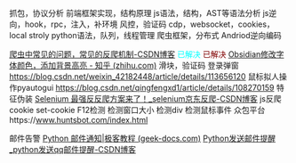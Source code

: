 抓包，协议分析
前端框架实现，结构原理
js语法，结构，AST等语法分析
js逆向，hook，rpc，注入，补环境
风控，验证码
cdp，websocket，cookies，local stroly
python语法，队列，线程管理
爬虫框架，分布式
Andriod逆向编码






[爬虫中常见的问题，常见的反爬机制-CSDN博客](https://blog.csdn.net/Zsanfeng/article/details/134868566?ops_request_misc=%257B%2522request%255Fid%2522%253A%2522170515123616800211537994%2522%252C%2522scm%2522%253A%252220140713.130102334.pc%255Fblog.%2522%257D&request_id=170515123616800211537994&biz_id=0&utm_medium=distribute.pc_search_result.none-task-blog-2~blog~first_rank_ecpm_v1~rank_v31_ecpm-14-134868566-null-null.nonecase&utm_term=boss%E7%9B%B4%E8%81%98%E5%8F%8D%E7%88%AC&spm=1018.2226.3001.4450)
<font color="aqua">已解决</font>
<font color="#8000">已解决</font>
[Obsidian修改字体颜色，添加背景高亮 - 知乎 (zhihu.com)](https://zhuanlan.zhihu.com/p/399366217#:~:text=%E5%9C%A8Obsidian%E9%87%8C%E9%9D%A2%E5%86%99%E6%96%87%E7%AB%A0%E6%97%B6%EF%BC%8C%E6%97%B6%E5%B8%B8%E9%9C%80%E8%A6%81%E7%BB%99%E4%B8%8D%E5%90%8C%E6%96%87%E5%AD%97%E6%B7%BB%E5%8A%A0%E9%AB%98%E4%BA%AE%E8%83%8C%E6%99%AF%2F%E9%A2%9C%E8%89%B2%EF%BC%9B%E4%BD%86%E6%98%AFMarkdown%E5%8D%B4%E6%B2%A1%E6%9C%89%E8%BF%99%E4%B8%AA%E5%8A%9F%E8%83%BD%EF%BC%8C%E4%BA%8E%E6%98%AF%E6%9F%A5%E8%AF%A2%E5%8F%91%E7%8E%B0Obsidian%E7%BC%96%E8%BE%91%E5%99%A8%E5%90%8C%E6%97%B6%E6%94%AF%E6%8C%81md%2Bcss%2Bhtml%E3%80%82%20%E5%AD%97%E4%BD%93%E9%A2%9C%E8%89%B2%20%3Cfont%20color%3D%22red%22%20size%3D%221%22%3E%E8%BF%99%E9%87%8C%E6%98%AF%E7%BA%A2%E8%89%B2%3C%2Ffont%3E,%E5%85%B6%E4%B8%AD%20red%20%E4%BB%A3%E8%A1%A8%E7%BA%A2%E8%89%B2%EF%BC%8C%E4%B9%9F%E5%8F%AF%E4%BB%A5%E6%A0%B9%E6%8D%AE%E4%B8%8B%E8%A1%A8%E6%9B%B4%E6%8D%A2%E4%B8%BA%E5%85%B6%E4%BB%96%E9%A2%9C%E8%89%B2%EF%BC%9B%201%20%E4%BB%A3%E8%A1%A8%E5%AD%97%E4%BD%93%E5%A4%A7%E5%B0%8F%E3%80%82)
滑块，验证码
登录弹窗
https://blog.csdn.net/weixin_42182448/article/details/113656120
鼠标拟人操作pyautogui
https://blog.csdn.net/qingfengxd1/article/details/108270159
特征伪装
[Selenium 最强反反爬方案来了！_selenium京东反爬-CSDN博客](https://sitin.blog.csdn.net/article/details/115987011?spm=1001.2101.3001.6650.1&utm_medium=distribute.pc_relevant.none-task-blog-2%7Edefault%7ECTRLIST%7ERate-1-115987011-blog-110326518.235%5Ev40%5Epc_relevant_anti_t3&depth_1-utm_source=distribute.pc_relevant.none-task-blog-2%7Edefault%7ECTRLIST%7ERate-1-115987011-blog-110326518.235%5Ev40%5Epc_relevant_anti_t3&utm_relevant_index=2&ydreferer=aHR0cHM6Ly9ibG9nLmNzZG4ubmV0L3FxXzM2MDc4OTkyL2FydGljbGUvZGV0YWlscy8xMTAzMjY1MTg%3D)
js反爬
	cookie
		set-cookie
	F12检测
		检测窗口大小
		检测div
	检测鼠标事件
众包平台https://www.huntsbot.com/index.html


邮件告警
[Python 邮件通知|极客教程 (geek-docs.com)](https://geek-docs.com/python/python-ask-answer/378_hk_1712015661.html)
[Python发送邮件提醒_python发送qq邮件提醒-CSDN博客](https://blog.csdn.net/Arno_An/article/details/116142248)
 